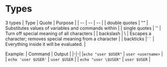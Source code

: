 # Types
3 types
| Type | Quote | Purpose |
| -- | -- | -- |
| double quotes | "" | Substitutes values of variables and commands within |
| single quotes | '' | Turn off special meaning of all characters |
| backslash | \\ | Escapes a character; removes special meaning from a character |
| backticks |` `` ` | Everything inside it will be evaluated. |

Example:
| Command | Output |
|-|-|
|`echo "user $USER"` | `user <username>` |
| `echo 'user $USER'` | `user $USER` |
| `echo "user \$USER"` | `user $USER` |


